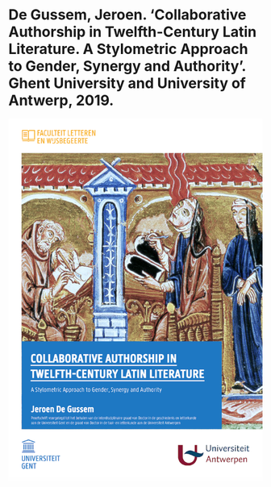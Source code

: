 # De Gussem, Jeroen. ‘Collaborative Authorship in Twelfth-Century Latin Literature. A Stylometric Approach to Gender, Synergy and Authority’. Ghent University and University of Antwerp, 2019.

![front cover of thesis](https://github.com/jedgusse/collaborative-authorship/blob/master/frontpage.png)